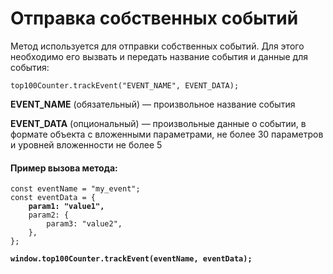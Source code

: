 # Отправка собственных событий

Метод используется для отправки собственных событий. Для этого необходимо его вызвать и передать название события и данные для события:

```
top100Counter.trackEvent("EVENT_NAME", EVENT_DATA);
```

**EVENT\_NAME** (обязательный) — произвольное название события

**EVENT\_DATA** (опциональный) — произвольные данные о событии, в формате объекта с вложенными параметрами, не более 30 параметров и уровней вложенности не более 5

#### Пример вызова метода:

<pre><code>const eventName = "my_event";
const eventData = {
<strong>    param1: "value1",
</strong>    param2: {
        param3: "value2",
    },
};

<strong>window.top100Counter.trackEvent(eventName, eventData);
</strong></code></pre>
